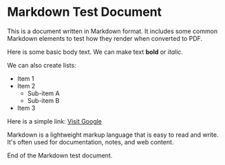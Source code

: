 # Markdown Test Document

This is a document written in Markdown format. It includes some common Markdown elements to test how they render when converted to PDF.

Here is some basic body text. We can make text **bold** or *italic*.

We can also create lists:

* Item 1
* Item 2
    * Sub-item A
    * Sub-item B
* Item 3

Here is a simple link: [Visit Google](https://www.google.com)

Markdown is a lightweight markup language that is easy to read and write. It's often used for documentation, notes, and web content.

End of the Markdown test document.
